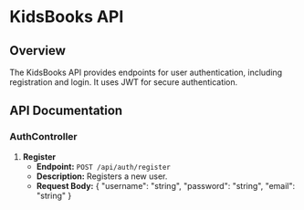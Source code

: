 # KidsBooks API

## Overview
The KidsBooks API provides endpoints for user authentication, including registration and login. It uses JWT for secure authentication.

## API Documentation

### AuthController

1. **Register**
   - **Endpoint:** `POST /api/auth/register`
   - **Description:** Registers a new user.
   - **Request Body:**
 {
   "username": "string",
   "password": "string",
   "email": "string"
 }
 
